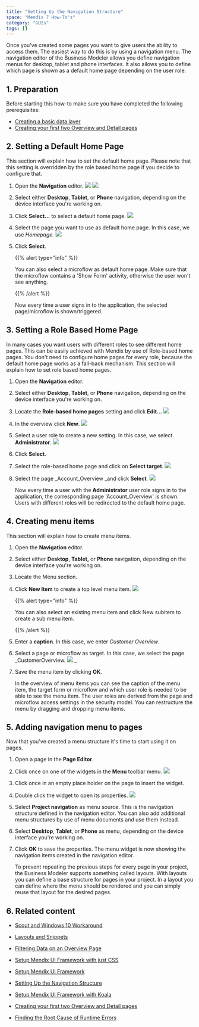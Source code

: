 ```yaml
---
title: "Setting Up the Navigation Structure"
space: "Mendix 7 How-To's"
category: "GUIs"
tags: []
---
```

Once you've created some pages you want to give users the ability to access them. The easiest way to do this is by using a navigation menu. The navigation editor of the Business Modeler allows you define navigation menus for desktop, tablet and phone interfaces. It also allows you to define which page is shown as a default home page depending on the user role.

## 1\. Preparation

Before starting this how-to make sure you have completed the following prerequisites:

*   [Creating a basic data layer](../data-models/create-a-basic-data-layer)
*   [Creating your first two Overview and Detail pages](create-your-first-two-overview-and-detail-pages)

## 2\. Setting a Default Home Page

This section will explain how to set the default home page. Please note that this setting is overridden by the role based home page if you decide to configure that.

1.  Open the **Navigation** editor.
    ![](attachments/18448703/18581313.png)
    ![](attachments/18448703/18581311.png)
2.  Select either **Desktop**, **Tablet**, or **Phone** navigation, depending on the device interface you're working on.
3.  Click **Select...** to select a default home page.
    ![](attachments/18448703/18581310.png) 
4.  Select the page you want to use as default home page. In this case, we use _Homepage._
    ![](attachments/18448703/18581309.png)
5.  Click **Select**.

    {{% alert type="info" %}}

    You can also select a microflow as default home page. Make sure that the microflow contains a 'Show Form' activity, otherwise the user won't see anything.

    {{% /alert %}}

    Now every time a user signs in to the application, the selected page/microflow is shown/triggered.

## <a name="Setupthenavigationstructure-Settherolebasedhomepage" rel="nofollow"></a>3\. Setting a Role Based Home Page

In many cases you want users with different roles to see different home pages. This can be easily achieved with Mendix by use of Role-based home pages. You don't need to configure home pages for every role, because the default home page works as a fall-back mechanism. This section will explain how to set role based home pages.

1.  Open the **Navigation** editor.
2.  Select either **Desktop**, **Tablet**, or **Phone** navigation, depending on the device interface you're working on.
3.  Locate the **Role-based home pages** setting and click **Edit...**
    ![](attachments/18448703/18581308.png)
4.  In the overview click **New**.
    ![](attachments/18448703/18581307.png) 
5.  Select a user role to create a new setting. In this case, we select **Administrator**.
    ![](attachments/18448703/18581306.png)
6.  Click **Select**.
7.  Select the role-based home page and click on **Select target**.
    ![](attachments/18448703/18581305.png)
8.  Select the page _Account_Overview _and click **Select**.
    ![](attachments/18448703/18581304.png)

    Now every time a user with the **Administrator** user role signs in to the application, the corresponding page 'Account_Overview' is shown. Users with different roles will be redirected to the default home page.

## <a name="Setupthenavigationstructure-Createmenuitems" rel="nofollow"></a>4\. Creating menu items

This section will explain how to create menu items.

1.  Open the **Navigation** editor.
2.  Select either **Desktop**, **Tablet,** or **Phone** navigation, depending on the device interface you're working on.
3.  Locate the Menu section.
4.  Click **New Item** to create a top level menu item.
    ![](attachments/18448703/18581303.png)

    {{% alert type="info" %}}

    You can also select an existing menu item and click New subitem to create a sub menu item.

    {{% /alert %}}
5.  Enter a **caption**. In this case, we enter _Customer Overview_.

6.  Select a page or microflow as target. In this case, we select the page _CustomerOverview.
    ![](attachments/18448703/18581302.png) _
7.  Save the menu item by clicking **OK**.

    In the overview of menu items you can see the caption of the menu item, the target form or microflow and which user role is needed to be able to see the menu item. The user roles are derived from the page and microflow access settings in the security model. You can restructure the menu by dragging and dropping menu items.

## <a name="Setupthenavigationstructure-Addnavigationmenutopages" rel="nofollow"></a>5\. Adding navigation menu to pages

Now that you've created a menu structure it's time to start using it on pages.

1.  Open a page in the **Page Editor**.
2.  Click once on one of the widgets in the **Menu** toolbar menu.
    ![](attachments/18448703/18581316.png)
3.  Click once in an empty place holder on the page to insert the widget.
4.  Double click the widget to open its properties.
    ![](attachments/18448703/18581315.png)
5.  Select **Project navigation** as menu source. This is the navigation structure defined in the navigation editor. You can also add additional menu structures by use of menu documents and use them instead.
6.  Select **Desktop**, **Tablet**, or **Phone** as menu, depending on the device interface you're working on.
7.  Click **OK** to save the properties. The menu widget is now showing the navigation items created in the navigation editor.

    To prevent repeating the previous steps for every page in your project, the Business Modeler supports something called layouts. With layouts you can define a base structure for pages in your project. In a layout you can define where the menu should be rendered and you can simply reuse that layout for the desired pages.

## 6\. Related content

*   [Scout and Windows 10 Workaround](scout-and-windows-10-workaround)
*   [Layouts and Snippets](layouts-and-snippets)
*   [Filtering Data on an Overview Page](filtering-data-on-an-overview-page)
*   [Setup Mendix UI Framework with just CSS](setup-mendix-ui-framework-with-just-css)

*   [Setup Mendix UI Framework](setup-mendix-ui-framework)
*   [Setting Up the Navigation Structure](setting-up-the-navigation-structure)
*   [Setup Mendix UI Framework with Koala](setup-mendix-ui-framework-with-koala)
*   [Creating your first two Overview and Detail pages](create-your-first-two-overview-and-detail-pages)
*   [Finding the Root Cause of Runtime Errors](../monitoring-troubleshooting/finding-the-root-cause-of-runtime-errors)
